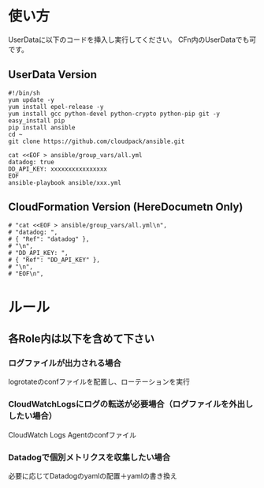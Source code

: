 # 使い方
UserDataに以下のコードを挿入し実行してください。
CFn内のUserDataでも可です。

## UserData Version
    #!/bin/sh
    yum update -y
    yum install epel-release -y
    yum install gcc python-devel python-crypto python-pip git -y
    easy_install pip
    pip install ansible
    cd ~
    git clone https://github.com/cloudpack/ansible.git

    cat <<EOF > ansible/group_vars/all.yml
    datadog: true
    DD_API_KEY: xxxxxxxxxxxxxxxx
    EOF
    ansible-playbook ansible/xxx.yml

## CloudFormation Version (HereDocumetn Only)
    # "cat <<EOF > ansible/group_vars/all.yml\n",
    # "datadog: ",
    # { "Ref": "datadog" },
    # "\n",
    # "DD_API_KEY: ",
    # { "Ref": "DD_API_KEY" },
    # "\n",
    # "EOF\n",

# ルール
## 各Role内は以下を含めて下さい
### ログファイルが出力される場合
logrotateのconfファイルを配置し、ローテーションを実行
### CloudWatchLogsにログの転送が必要場合（ログファイルを外出ししたい場合）
CloudWatch Logs Agentのconfファイル 
### Datadogで個別メトリクスを収集したい場合
必要に応じてDatadogのyamlの配置＋yamlの書き換え
